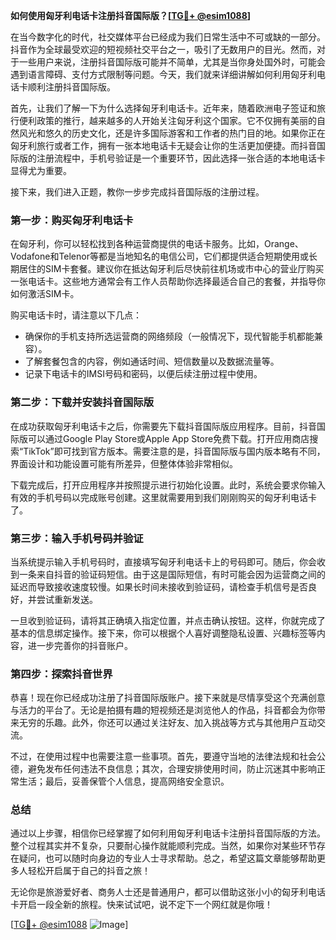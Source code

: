 **如何使用匈牙利电话卡注册抖音国际版？[[TG💪+ @esim1088](https://t.me/s/esim1088)]**

在当今数字化的时代，社交媒体平台已经成为我们日常生活中不可或缺的一部分。抖音作为全球最受欢迎的短视频社交平台之一，吸引了无数用户的目光。然而，对于一些用户来说，注册抖音国际版可能并不简单，尤其是当你身处国外时，可能会遇到语言障碍、支付方式限制等问题。今天，我们就来详细讲解如何利用匈牙利电话卡顺利注册抖音国际版。

首先，让我们了解一下为什么选择匈牙利电话卡。近年来，随着欧洲电子签证和旅行便利政策的推行，越来越多的人开始关注匈牙利这个国家。它不仅拥有美丽的自然风光和悠久的历史文化，还是许多国际游客和工作者的热门目的地。如果你正在匈牙利旅行或者工作，拥有一张本地电话卡无疑会让你的生活更加便捷。而抖音国际版的注册流程中，手机号验证是一个重要环节，因此选择一张合适的本地电话卡显得尤为重要。

接下来，我们进入正题，教你一步步完成抖音国际版的注册过程。

### 第一步：购买匈牙利电话卡

在匈牙利，你可以轻松找到各种运营商提供的电话卡服务。比如，Orange、Vodafone和Telenor等都是当地知名的电信公司，它们都提供适合短期使用或长期居住的SIM卡套餐。建议你在抵达匈牙利后尽快前往机场或市中心的营业厅购买一张电话卡。这些地方通常会有工作人员帮助你选择最适合自己的套餐，并指导你如何激活SIM卡。

购买电话卡时，请注意以下几点：
- 确保你的手机支持所选运营商的网络频段（一般情况下，现代智能手机都能兼容）。
- 了解套餐包含的内容，例如通话时间、短信数量以及数据流量等。
- 记录下电话卡的IMSI号码和密码，以便后续注册过程中使用。

### 第二步：下载并安装抖音国际版

在成功获取匈牙利电话卡之后，你需要先下载抖音国际版应用程序。目前，抖音国际版可以通过Google Play Store或Apple App Store免费下载。打开应用商店搜索“TikTok”即可找到官方版本。需要注意的是，抖音国际版与国内版本略有不同，界面设计和功能设置可能有所差异，但整体体验非常相似。

下载完成后，打开应用程序并按照提示进行初始化设置。此时，系统会要求你输入有效的手机号码以完成账号创建。这里就需要用到我们刚刚购买的匈牙利电话卡了。

### 第三步：输入手机号码并验证

当系统提示输入手机号码时，直接填写匈牙利电话卡上的号码即可。随后，你会收到一条来自抖音的验证码短信。由于这是国际短信，有时可能会因为运营商之间的延迟而导致接收速度较慢。如果长时间未接收到验证码，请检查手机信号是否良好，并尝试重新发送。

一旦收到验证码，请将其正确填入指定位置，并点击确认按钮。这样，你就完成了基本的信息绑定操作。接下来，你可以根据个人喜好调整隐私设置、兴趣标签等内容，进一步完善你的抖音账户。

### 第四步：探索抖音世界

恭喜！现在你已经成功注册了抖音国际版账户。接下来就是尽情享受这个充满创意与活力的平台了。无论是拍摄有趣的短视频还是浏览他人的作品，抖音都会为你带来无穷的乐趣。此外，你还可以通过关注好友、加入挑战等方式与其他用户互动交流。

不过，在使用过程中也需要注意一些事项。首先，要遵守当地的法律法规和社会公德，避免发布任何违法不良信息；其次，合理安排使用时间，防止沉迷其中影响正常生活；最后，妥善保管个人信息，提高网络安全意识。

### 总结

通过以上步骤，相信你已经掌握了如何利用匈牙利电话卡注册抖音国际版的方法。整个过程其实并不复杂，只要耐心操作就能顺利完成。当然，如果你对某些环节存在疑问，也可以随时向身边的专业人士寻求帮助。总之，希望这篇文章能够帮助更多人轻松开启属于自己的抖音之旅！

无论你是旅游爱好者、商务人士还是普通用户，都可以借助这张小小的匈牙利电话卡开启一段全新的旅程。快来试试吧，说不定下一个网红就是你哦！

[[TG💪+ @esim1088](https://t.me/s/esim1088) ![Image](https://i.postimg.cc/4NQfJmqS/Snipaste-2025-05-13-00-14-12.png)]